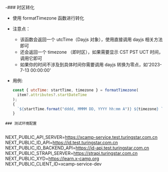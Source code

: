 -### 时区转化

- 使用 formatTimezone 函数进行转化
- 注意点：
  - 该函数会返回一个 utcTime（Dayjs 对象），使用直接调用 dayjs 相关方法即可
  - 还会返回一个 timezone （即时区），如果需要显示 CST PST UCT 时间，调用它即可
  - 如果你的时间不涉及到具体时间你需要调用 dayjs 转换为零点，如'2023-7-13 00:00:00'
- 用例:

  ```js
  const { utcTime: startTime, timezone } = formatTimezone(
    item?.attributes?.startDateTime
  );
  {
    `${startTime.format("dddd, MMMM DD, YYYY hh:mm A")} ${timezone} `;
  }
```
### 测试环境配置
  
```
NEXT_PUBLIC_API_SERVER=https://xcamp-service.test.turingstar.com.cn
NEXT_PUBLIC_ID_API=https://id.test.turingstar.com.cn
NEXT_PUBLIC_ID_BACKEND_API=https://id-api.test.turingstar.com.cn
NEXT_PUBLIC_STRAPI_SERVER=https://strapi.turingstar.com.cn
NEXT_PUBLIC_XYD=https://learn.x-camp.org
NEXT_PUBLIC_CLIENT_ID=xcamp-service-dev
```
